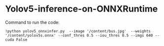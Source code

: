 # Yolov5-inference-on-ONNXRuntime

Command to run the code:

```
!python yolov5_onnxinfer.py  --image '/content/bus.jpg'  --weights '/content/yolov5s.onnx' --conf_thres 0.5 --iou_thres 0.5 --imgs 640 --cuda False 
```